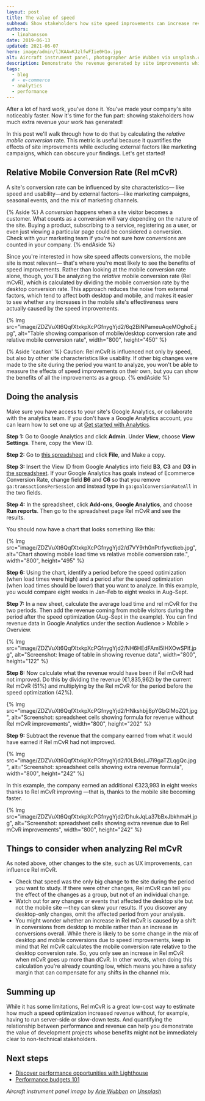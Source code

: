 ```yaml
---
layout: post
title: The value of speed
subhead: Show stakeholders how site speed improvements can increase revenue.
authors:
  - linahansson
date: 2019-06-13
updated: 2021-06-07
hero: image/admin/lJKAAwKJzlfwFIie0H1o.jpg
alt: Aircraft instrument panel, photographer Arie Wubben via unsplash.com
description: Demonstrate the revenue generated by site improvements while excluding external factors such as marketing campaigns.
tags:
  - blog
  # - e-commerce
  - analytics
  - performance
---
```


After a lot of hard work, you've done it.
You've made your company's site noticeably faster.
Now it's time for the fun part:
showing stakeholders how much extra revenue your work has generated!

In this post we'll walk through how to do that by calculating the _relative mobile conversion_ rate.
This metric is useful because it quantifies the effects of site improvements
while excluding external factors like marketing campaigns,
which can obscure your findings. Let's get started!

## Relative Mobile Conversion Rate (Rel mCvR)

A site's conversion rate can be influenced by site characteristics—
like speed and usability—and by external factors—like marketing campaigns,
seasonal events, and the mix of marketing channels.

{% Aside %}
A _conversion_ happens when a site visitor becomes a customer.
What counts as a conversion will vary depending on the nature of the site.
Buying a product, subscribing to a service, registering as a user,
or even just viewing a particular page could be considered a conversion.
Check with your marketing team if you're not sure how conversions are counted in your company.
{% endAside %}

Since you're interested in how site speed affects conversions,
the mobile site is most relevant—
that's where you're most likely to see the benefits of speed improvements.
Rather than looking at the mobile conversion rate alone, though,
you'll be analyzing the _relative_ mobile conversion rate (Rel mCvR),
which is calculated by dividing the mobile conversion rate by the desktop conversion rate.
This approach reduces the noise from external factors,
which tend to affect both desktop and mobile,
and makes it easier to see whether any increases in the mobile site's effectiveness
were actually caused by the speed improvements.

{% Img
src="image/ZDZVuXt6QqfXtxkpXcPGfnygYjd2/6q2BiNPameuAqeMOghoE.jpg",
alt="Table showing comparison of mobile/desktop conversion rate and relative mobile conversion rate",
width="800", height="450" %}

{% Aside 'caution' %}
Caution: Rel mCvR is influenced not only by speed,
but also by other site characteristics like usability.
If other big changes were made to the site during the period you want to analyze,
you won't be able to measure the effects of speed improvements on their own,
but you can show the benefits of all the improvements as a group.
{% endAside %}

## Doing the analysis

Make sure you have access to your site's Google Analytics,
or collaborate with the analytics team.
If you don't have a Google Analytics account,
you can learn how to set one up at
[Get started with Analytics](https://support.google.com/analytics/answer/1008015?hl=en).

**Step 1:** Go to Google Analytics and click **Admin**. Under **View**, choose **View Settings**. There, copy the View ID.

**Step 2:** Go to
[this spreadsheet](https://docs.google.com/spreadsheets/d/13BnREVWPhIiDYdEvOSYP3ovlMggPbnRQPMTSir6y__I/edit#gid=1619071522)
and click **File**, and Make a copy.

**Step 3:** Insert the View ID from Google Analytics into field **B3**,
**C3** and **D3** in
[the spreadsheet](https://docs.google.com/spreadsheets/d/13BnREVWPhIiDYdEvOSYP3ovlMggPbnRQPMTSir6y__I/edit#gid=1619071522).
If your Google Analytics has goals instead of Ecommerce Conversion Rate,
change field **B6** and **C6** so that you remove `ga:transactionsPerSession` and instead type in
`ga:goalConversionRateAll` in the two fields.

**Step 4:** In the spreadsheet,
click **Add-ons**, **Google Analytics**, and choose **Run reports**.
Then go to the spreadsheet page Rel mCvR and see the results.

You should now have a chart that looks something like this:

{% Img
src="image/ZDZVuXt6QqfXtxkpXcPGfnygYjd2/d7VY9rh0nPtrfyvctkeb.jpg",
alt="Chart showing mobile load time vs relative mobile conversion rate.",
width="800", height="495" %}

**Step 6:** Using the chart,
identify a period before the speed optimization (when load times were high)
and a period after the speed optimization (when load times should be lower)
that you want to analyze.
In this example, you would compare eight weeks in Jan–Feb to eight weeks in Aug–Sept.

**Step 7:** In a new sheet,
calculate the average load time and rel mCvR for the two periods.
Then add the revenue coming from mobile visitors during the period after the speed optimization
(Aug–Sept in the example).
You can find revenue data in Google Analytics under the section Audience > Mobile > Overview.

{% Img
src="image/ZDZVuXt6QqfXtxkpXcPGfnygYjd2/NH6HEdFAmI5IHXOwSPlf.jpg",
alt="Screenshot: Image of table in showing revenue data",
width="800", height="122" %}

**Step 8:** Now calculate what the revenue would have been if Rel mCvR had not improved.
Do this by dividing the revenue (€1,835,962) by the current Rel mCvR (51%)
and multiplying by the Rel mCvR for the period before the speed optimization (42%).

{% Img src="image/ZDZVuXt6QqfXtxkpXcPGfnygYjd2/HNkshbjj8pYGbGlMoZQ1.jpg",
alt="Screenshot: spreadsheet cells showing formula for revenue without Rel mCvR improvements",
width="800", height="202" %}

**Step 9:** Subtract the revenue that the company earned
from what it would have earned if Rel mCvR had not improved.

{% Img src="image/ZDZVuXt6QqfXtxkpXcPGfnygYjd2/I0LBdqLJ7i9gaTZLqgQc.jpg",
alt="Screenshot: spreadsheet cells showing extra revenue formula",
width="800", height="242" %}

In this example, the company earned an additional €323,993 in eight weeks thanks to Rel mCvR improving
—that is, thanks to the mobile site becoming faster.

{% Img src="image/ZDZVuXt6QqfXtxkpXcPGfnygYjd2/DhukJqLa37bBxJbkhmaH.jpg",
alt="Screenshot: spreadsheet cells showing extra revenue due to Rel mCvR improvements",
width="800", height="242" %}

## Things to consider when analyzing Rel mCvR

As noted above, other changes to the site, such as UX improvements,
can influence Rel mCvR.

- Check that speed was the only big change to the site during the period you want to study.
If there were other changes,
Rel mCvR can tell you the effect of the changes as a group, but not of an individual change.
- Watch out for any changes or events that affected the desktop site but not the mobile site
—they can skew your results.
If you discover any desktop-only changes,
omit the affected period from your analysis.
- You might wonder whether an increase in Rel mCvR is caused by a shift in conversions
from desktop to mobile rather than an increase in conversions overall.
While there is likely to be some change
in the mix of desktop and mobile conversions due to speed improvements,
keep in mind that Rel mCvR calculates the mobile conversion rate relative to the desktop conversion rate.
So, you only see an increase in Rel mCvR when mCvR goes up more than dCvR.
In other words, when doing this calculation you're already counting low,
which means you have a safety margin that can compensate for any shifts in the channel mix.

## Summing up

While it has some limitations,
Rel mCvR is a great low-cost way to estimate how much a speed optimization increased revenue without,
for example, having to run server-side or slow-down tests.
And quantifying the relationship between performance and revenue
can help you demonstrate the value of development projects
whose benefits might not be immediately clear to non-technical stakeholders.


## Next steps

- [Discover performance opportunities with Lighthouse](/discover-performance-opportunities-with-lighthouse)
- [Performance budgets 101](/performance-budgets-101)

*Aircraft instrument panel image by
[Arie Wubben](https://unsplash.com/photos/MHIw0nSxCR4) on
[Unsplash](https://unsplash.com/)*
